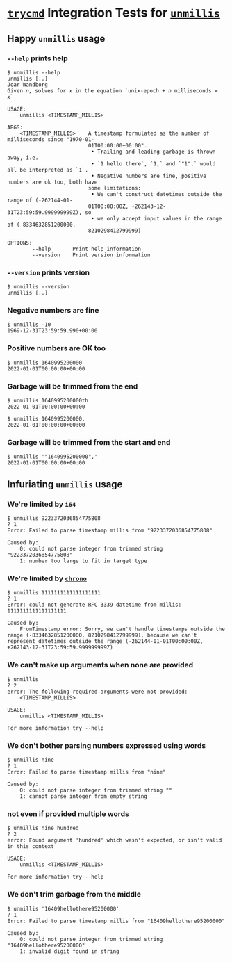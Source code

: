 # [`trycmd`](https://github.com/assert-rs/trycmd) Integration Tests for [`unmillis`](https://github.com/joar/unmillis)

## Happy `unmillis` usage

### `--help` prints help

```
$ unmillis --help
unmillis [..]
Joar Wandborg
Given 𝑛, solves for 𝑥 in the equation `unix-epoch + 𝑛 milliseconds = 𝑥`

USAGE:
    unmillis <TIMESTAMP_MILLIS>

ARGS:
    <TIMESTAMP_MILLIS>    A timestamp formulated as the number of milliseconds since "1970-01-
                          01T00:00:00+00:00".
                           • Trailing and leading garbage is thrown away, i.e.
                           • `1 hello there`, `1,` and `"1",` would all be interpreted as `1`.
                           • Negative numbers are fine, positive numbers are ok too, both have
                          some limitations:
                           • We can't construct datetimes outside the range of (-262144-01-
                          01T00:00:00Z, +262143-12-31T23:59:59.999999999Z), so
                           • we only accept input values in the range of (-8334632851200000,
                          8210298412799999)

OPTIONS:
        --help       Print help information
        --version    Print version information

```

### `--version` prints version

```
$ unmillis --version
unmillis [..]

```


### Negative numbers are fine
```
$ unmillis -10
1969-12-31T23:59:59.990+00:00

```

### Positive numbers are OK too
```
$ unmillis 1640995200000
2022-01-01T00:00:00+00:00

```

### Garbage will be trimmed from the end

```
$ unmillis 1640995200000th
2022-01-01T00:00:00+00:00

```

```
$ unmillis 1640995200000,
2022-01-01T00:00:00+00:00

```


### Garbage will be trimmed from the start and end

```
$ unmillis '"1640995200000",'
2022-01-01T00:00:00+00:00

```


## Infuriating `unmillis` usage

### We're limited by `i64`

```
$ unmillis 9223372036854775808
? 1
Error: Failed to parse timestamp millis from "9223372036854775808"

Caused by:
    0: could not parse integer from trimmed string "9223372036854775808"
    1: number too large to fit in target type

```

### We're limited by [`chrono`](https://crates.io/crates/chrono)

```
$ unmillis 1111111111111111111
? 1
Error: could not generate RFC 3339 datetime from millis: 1111111111111111111

Caused by:
    FromTimestamp error: Sorry, we can't handle timestamps outside the range (-8334632851200000, 8210298412799999), because we can't represent datetimes outside the range (-262144-01-01T00:00:00Z, +262143-12-31T23:59:59.999999999Z)

```

### We can't make up arguments when none are provided

```
$ unmillis
? 2
error: The following required arguments were not provided:
    <TIMESTAMP_MILLIS>

USAGE:
    unmillis <TIMESTAMP_MILLIS>

For more information try --help

```

### We don't bother parsing numbers expressed using words

```
$ unmillis nine 
? 1
Error: Failed to parse timestamp millis from "nine"

Caused by:
    0: could not parse integer from trimmed string ""
    1: cannot parse integer from empty string

```

### not even if provided multiple words

```
$ unmillis nine hundred
? 2
error: Found argument 'hundred' which wasn't expected, or isn't valid in this context

USAGE:
    unmillis <TIMESTAMP_MILLIS>

For more information try --help

```

### We don't trim garbage from the middle

```
$ unmillis '16409hellothere95200000'
? 1
Error: Failed to parse timestamp millis from "16409hellothere95200000"

Caused by:
    0: could not parse integer from trimmed string "16409hellothere95200000"
    1: invalid digit found in string

```